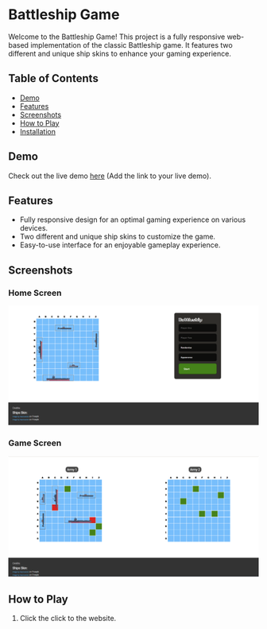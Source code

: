 # Battleship Game

Welcome to the Battleship Game! This project is a fully responsive web-based implementation of the classic Battleship game. It features two different and unique ship skins to enhance your gaming experience.

## Table of Contents

- [Demo](#demo)
- [Features](#features)
- [Screenshots](#screenshots)
- [How to Play](#how-to-play)
- [Installation](#installation)

## Demo

Check out the live demo [here](#) (Add the link to your live demo).

## Features

- Fully responsive design for an optimal gaming experience on various devices.
- Two different and unique ship skins to customize the game.
- Easy-to-use interface for an enjoyable gameplay experience.

## Screenshots

### Home Screen

![Home Screen](/src/screenshot/Screenshot%202023-11-13%20180435.png)

### Game Screen

![Game Screen](/src/screenshot//Screenshot%202023-11-13%20180329.png)

## How to Play

1. Click the click to the website.

   ```https://md-mosabbir.github.io/Battleship/

   ```
